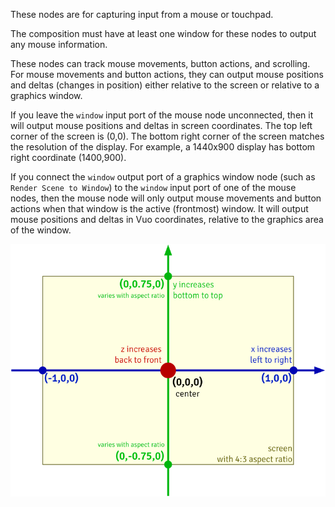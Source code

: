 These nodes are for capturing input from a mouse or touchpad. 

The composition must have at least one window for these nodes to output any mouse information. 

These nodes can track mouse movements, button actions, and scrolling. For mouse movements and button actions, they can output mouse positions and deltas (changes in position) either relative to the screen or relative to a graphics window. 

If you leave the `window` input port of the mouse node unconnected, then it will output mouse positions and deltas in screen coordinates. The top left corner of the screen is (0,0). The bottom right corner of the screen matches the resolution of the display. For example, a 1440x900 display has bottom right coordinate (1400,900). 

If you connect the `window` output port of a graphics window node (such as `Render Scene to Window`) to the `window` input port of one of the mouse nodes, then the mouse node will only output mouse movements and button actions when that window is the active (frontmost) window. It will output mouse positions and deltas in Vuo coordinates, relative to the graphics area of the window. 

![Vuo Coordinate System](vuo-coordinates-transparent.png)
